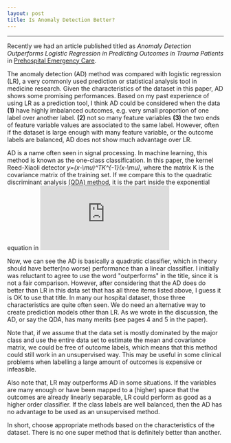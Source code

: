 ```yaml
---
layout: post
title: Is Anomaly Detection Better? 
---
```


---
Recently we had an article published titled as _Anomaly Detection Outperforms Logistic Regression in Predicting Outcomes in Trauma Patients_ in [Prehospital Emergency Care](http://www.tandfonline.com/doi/full/10.1080/10903127.2016.1241327).

The anomaly detection (AD) method was compared with logistic regression (LR), a very commonly used prediction or statistical analysis tool in medicine research. Given the characteristics of the dataset in this paper, AD shows some promising performances. Based on my past experience of using LR as a prediction tool, I think AD could be considered when the data **(1)** have highly imbalanced outcomes, e.g. very small proportion of one label over another label. **(2)** not so many feature variables **(3)** the two ends of feature variable values are associated to the same label. However, often if the dataset is large enough with many feature variable, or the outcome labels are balanced, AD does not show much advantage over LR.

AD is a name often seen in signal processing. In machine learning, this method is known as the one-class classification. In this paper, the kernel Reed-Xiaoli detector  _y=(x-\mu)^TK^{-1}(x-\mu)_, where the matrix K is the covariance matrix of the training set. If we compare this to the quadratic discriminant analysis [(QDA) method](http://scikit-learn.org/stable/modules/lda_qda.html), it is the part inside the exponential equation in ![equation](http://www.sciweavers.org/tex2img.php?eq=p%28X%7Cy%3D1%29%20%3D%20%5Cfrac%7B1%7D%7B%282%5Cpi%29%5En%7CK%7C%5E%7B1%2F2%7D%7Dexp%28-%5Cfrac%7B1%7D%7B2%7D%28X-%5Cmu_1%29%5ETK%5E%7B-1%7D%28X-%5Cmu_1%29%29&bc=White&fc=Black&im=jpg&fs=12&ff=arev&edit=0)

Now, we can see the AD is basically a quadratic classifier, which in theory should have better(no worse) performance than a linear classifier. I initially was reluctant to agree to use the word "outperforms" in the title, since it is not a fair comparison. However, after considering that the AD does do better than LR in this data set that has all three items listed above, I guess it is OK to use that title. In many our hospital dataset, those three characteristics are quite often seen. We do need an alternative way to create prediction models other than LR. As we wrote in the discussion, the AD, or say the QDA, has many merits (see pages 4 and 5 in the paper). 
 
Note that, if we assume that the data set is mostly dominated by the major class and use the entire data set to estimate the mean and covariance matrix, we could be free of outcome labels, which means that this method could still work in an unsupervised way. This may be useful in some clinical problems when labelling a large amount of outcomes is expensive or infeasible. 


Also note that, LR may outperforms AD in some situations. If the variables are many enough or have been mapped to a (higher) space that the outcomes are already linearly separable, LR could perform as good as a higher order classifier. If the class labels are well balanced, then the AD has no advantage to be used as an unsupervised method.  

In short, choose appropriate methods based on the characteristics of the dataset. There is no one super method that is definitely better than another. 